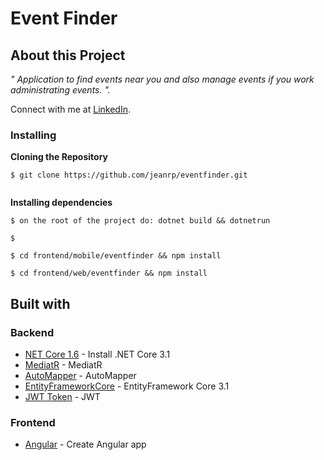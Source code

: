 # Event Finder

## About this Project


_" Application to find events near you and also manage events if you work administrating events.
"._

Connect with me at [LinkedIn](https://www.linkedin.com/in/jeanpinto).
 
 
### Installing

**Cloning the Repository**

```
$ git clone https://github.com/jeanrp/eventfinder.git
 
```

**Installing dependencies**

```
$ on the root of the project do: dotnet build && dotnetrun
```

```
$ 
```

```
$ cd frontend/mobile/eventfinder && npm install
```

```
$ cd frontend/web/eventfinder && npm install  
```
 	
## Built with

### Backend
- [NET Core 1.6](https://dotnet.microsoft.com/download/dotnet-core/3.1) - Install .NET Core 3.1 
- [MediatR](https://github.com/jbogard/MediatR) - MediatR
- [AutoMapper](https://automapper.org/) - AutoMapper
- [EntityFrameworkCore](https://docs.microsoft.com/pt-br/ef/core/) - EntityFramework Core 3.1
- [JWT Token](https://jwt.io/) - JWT 

### Frontend
- [Angular](https://angular.io//) - Create Angular app